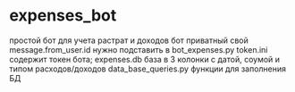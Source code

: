 # expenses_bot
простой бот для учета растрат и доходов
бот приватный свой message.from_user.id нужно подставить в bot_expenses.py
token.ini содержит токен бота; 
expenses.db база в 3 колонки с датой, соумой и типом расходов/доходов
data_base_queries.py функции для заполнения БД
